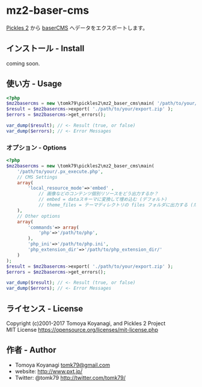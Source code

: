 # mz2-baser-cms

[Pickles 2](http://pickles2.pxt.jp/) から [baserCMS](https://basercms.net/) へデータをエクスポートします。

## インストール - Install

coming soon.

## 使い方 - Usage

```php
<?php
$mz2basercms = new \tomk79\pickles2\mz2_baser_cms\main( '/path/to/your/.px_execute.php' );
$result = $mz2basercms->export( './path/to/your/export.zip' );
$errors = $mz2basercms->get_errors();

var_dump($result); // <- Result (true, or false)
var_dump($errors); // <- Error Messages
```

### オプション - Options

```php
<?php
$mz2basercms = new \tomk79\pickles2\mz2_baser_cms\main(
    '/path/to/your/.px_execute.php',
    // CMS Settings
    array(
        'local_resource_mode'=>'embed' ,
            // 画像などのコンテンツ個別リソースをどう出力するか？
            // embed = dataスキーマに変換して埋め込む (デフォルト)
            // theme_files = テーマディレクトリの files フォルダに出力する (ただし、出力後手動でファイル格納フォルダに設置しなおす必要あり)
    ),
    // Other options
    array(
        'commands'=> array(
            'php'=>'/path/to/php',
        ),
        'php_ini'=>'/path/to/php.ini',
        'php_extension_dir'=>'/path/to/php_extension_dir/'
    )
);
$result = $mz2basercms->export( './path/to/your/export.zip' );
$errors = $mz2basercms->get_errors();

var_dump($result); // <- Result (true, or false)
var_dump($errors); // <- Error Messages
```

## ライセンス - License

Copyright (c)2001-2017 Tomoya Koyanagi, and Pickles 2 Project<br />
MIT License https://opensource.org/licenses/mit-license.php


## 作者 - Author

- Tomoya Koyanagi <tomk79@gmail.com>
- website: <http://www.pxt.jp/>
- Twitter: @tomk79 <http://twitter.com/tomk79/>
